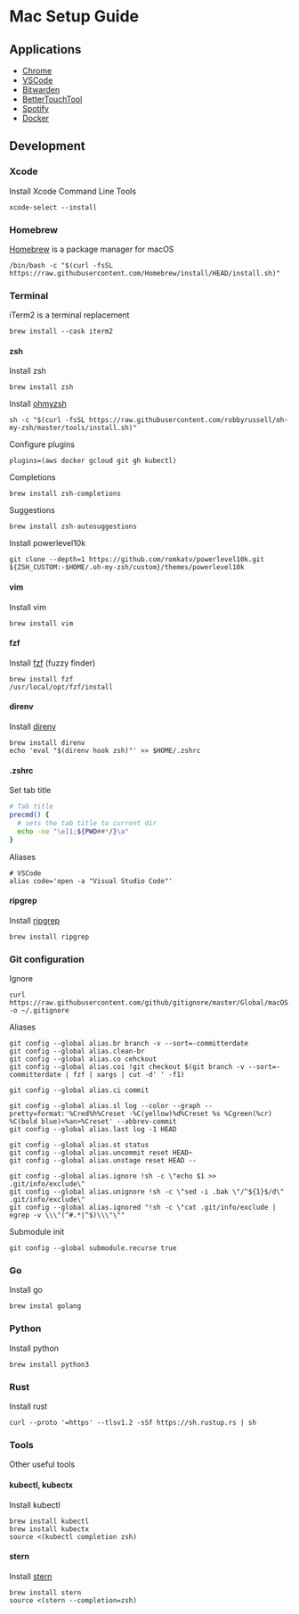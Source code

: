 # Mac Setup Guide

## Applications
* [Chrome](https://www.google.com/chrome/)
* [VSCode](https://code.visualstudio.com/download)
* [Bitwarden](https://bitwarden.com/download/)
* [BetterTouchTool](https://folivora.ai/downloads)
* [Spotify](https://www.spotify.com/us/download/mac/)
* [Docker](https://docs.docker.com/desktop/install/mac-install/)

## Development

### Xcode
Install Xcode Command Line Tools
```
xcode-select --install
```

### Homebrew
[Homebrew](https://brew.sh/) is a package manager for macOS
```
/bin/bash -c "$(curl -fsSL https://raw.githubusercontent.com/Homebrew/install/HEAD/install.sh)"
```

### Terminal
iTerm2 is a terminal replacement
```
brew install --cask iterm2
```

#### zsh
Install zsh
```
brew install zsh
```

Install [ohmyzsh](https://ohmyz.sh/)
```
sh -c "$(curl -fsSL https://raw.githubusercontent.com/robbyrussell/oh-my-zsh/master/tools/install.sh)"
```

Configure plugins
```
plugins=(aws docker gcloud git gh kubectl)
```

Completions
```
brew install zsh-completions
```

Suggestions
```
brew install zsh-autosuggestions
```

Install powerlevel10k
```
git clone --depth=1 https://github.com/romkatv/powerlevel10k.git ${ZSH_CUSTOM:-$HOME/.oh-my-zsh/custom}/themes/powerlevel10k
```

#### vim
Install vim
```
brew install vim
```

#### fzf
Install [fzf](https://github.com/junegunn/fzf) (fuzzy finder)
```
brew install fzf
/usr/local/opt/fzf/install
```

#### direnv
Install [direnv](https://direnv.net/)
```
brew install direnv
echo 'eval "$(direnv hook zsh)"' >> $HOME/.zshrc
```

#### .zshrc

Set tab title
```sh
# Tab title
precmd() {
  # sets the tab title to current dir
  echo -ne "\e]1;${PWD##*/}\a"
}
```

Aliases
```
# VSCode
alias code='open -a "Visual Studio Code"'
```

#### ripgrep
Install [ripgrep](https://github.com/BurntSushi/ripgrep)
```
brew install ripgrep
```

### Git configuration
Ignore
```
curl https://raw.githubusercontent.com/github/gitignore/master/Global/macOS.gitignore -o ~/.gitignore
```

Aliases
```
git config --global alias.br branch -v --sort=-committerdate
git config --global alias.clean-br
git config --global alias.co cehckout
git config --global alias.coi !git checkout $(git branch -v --sort=-committerdate | fzf | xargs | cut -d' ' -f1)

git config --global alias.ci commit

git config --global alias.sl log --color --graph --pretty=format:'%Cred%h%Creset -%C(yellow)%d%Creset %s %Cgreen(%cr) %C(bold blue)<%an>%Creset' --abbrev-commit
git config --global alias.last log -1 HEAD

git config --global alias.st status
git config --global alias.uncommit reset HEAD~
git config --global alias.unstage reset HEAD --

git config --global alias.ignore !sh -c \"echo $1 >> .git/info/exclude\"
git config --global alias.unignore !sh -c \"sed -i .bak \"/^${1}$/d\" .git/info/exclude\"
git config --global alias.ignored "!sh -c \"cat .git/info/exclude | egrep -v \\\"(^#.*|^$)\\\"\""
```

Submodule init
```
git config --global submodule.recurse true
```

### Go
Install go
```
brew instal golang
```

### Python
Install python
```
brew install python3
```

### Rust
Install rust
```
curl --proto '=https' --tlsv1.2 -sSf https://sh.rustup.rs | sh
```

### Tools
Other useful tools

#### kubectl, kubectx
Install kubectl
```
brew install kubectl
brew install kubectx
source <(kubectl completion zsh)
```

#### stern
Install [stern](https://github.com/stern/stern)
```
brew install stern
source <(stern --completion=zsh)
```
